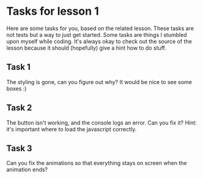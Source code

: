 # Tasks for lesson 1
Here are some tasks for you, based on the related lesson. These tasks are not tests but a way to just get started. Some tasks are things I stumbled upon myself while coding. It's always okay to check out the source of the lesson because it should (hopefully) give a hint how to do stuff.

## Task 1
The styling is gone, can you figure out why? It would be nice to see some boxes :)

## Task 2
The button isn't working, and the console logs an error. Can you fix it? Hint: it's important where to load the javascript correctly.

## Task 3
Can you fix the animations so that everything stays on screen when the animation ends?